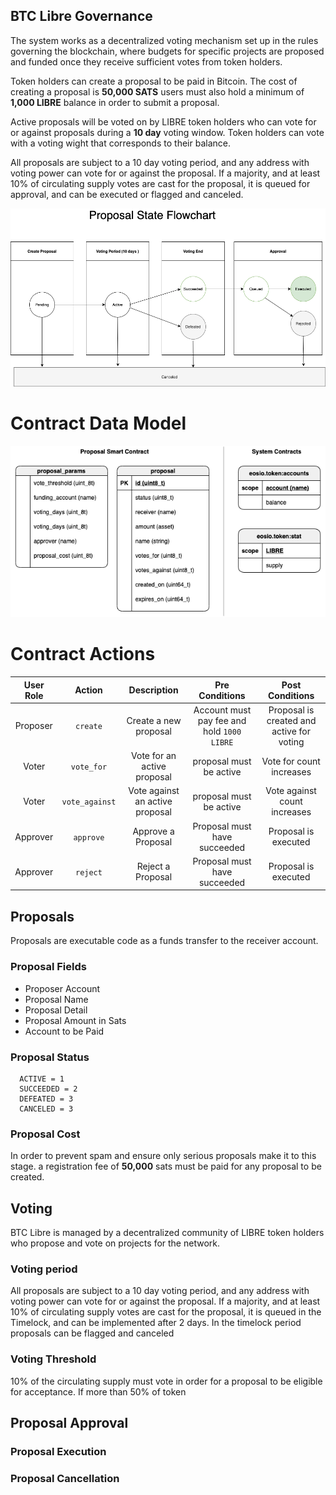 ## BTC Libre Governance 

The system works as a decentralized voting mechanism set up in the rules governing the blockchain, where budgets for specific projects are proposed and funded once they receive sufficient votes from token holders.

Token holders can create a proposal to be paid in Bitcoin. The cost of creating a proposal is **50,000 SATS** users must also hold a minimum of **1,000 LIBRE** balance in order to submit a proposal.

Active proposals will be voted on by LIBRE token holders who can vote for or against proposals during a **10 day** voting window. Token holders can vote with a voting wight that corresponds to their balance.

All proposals are subject to a 10 day voting period, and any address with voting power can vote for or against the proposal. If a majority, and at least 10% of circulating supply votes are cast for the proposal, it is queued for approval, and can be executed or flagged and canceled.

![Governance Flow](btc-libre-governance.png)

# Contract Data Model

![Data Model](data-model.png)

# Contract Actions

|    User Role    |   Action    |        Description         |               Pre Conditions                 |          Post Conditions            |
| :-------------: | :---------: | :-----------------------:  | :-----------------------------------------:  | :-------------------------------:   |
| Proposer  | `create`  | Create a new proposal    | Account must pay fee and hold `1000 LIBRE`      | Proposal is created and active for voting   |
| Voter  | `vote_for`  | Vote for an active proposal     | proposal must be active     | Vote for count increases  |
| Voter  | `vote_against`  | Vote against an active proposal     | proposal must be active     | Vote against count increases|
| Approver  | `approve`  | Approve a Proposal    | Proposal must have succeeded      | Proposal is executed  |
| Approver  | `reject`  | Reject a Proposal    | Proposal must have succeeded      | Proposal is executed  |

## Proposals

Proposals are executable code as a funds transfer to the receiver account. 

### Proposal Fields 

- Proposer Account
- Proposal Name
- Proposal Detail
- Proposal Amount in Sats
- Account to be Paid


### Proposal Status

```
  ACTIVE = 1
  SUCCEEDED = 2
  DEFEATED = 3
  CANCELED = 3
```

### Proposal Cost

In order to prevent spam and ensure only serious proposals make it to this stage. a registration fee of **50,000** sats must be paid for any proposal to be created.

## Voting

BTC Libre is managed by a decentralized community of LIBRE token holders who propose and vote on projects for the network.

### Voting period
All proposals are subject to a 10 day voting period, and any address with voting power can vote for or against the proposal. If a majority, and at least 10% of circulating supply votes are cast for the proposal, it is queued in the Timelock, and can be implemented after 2 days. In the timelock period proposals can be flagged and canceled

### Voting Threshold

10% of the circulating supply must vote in order for a proposal to be eligible for acceptance. If more than 50% of token 

## Proposal Approval

### Proposal Execution

### Proposal Cancellation

